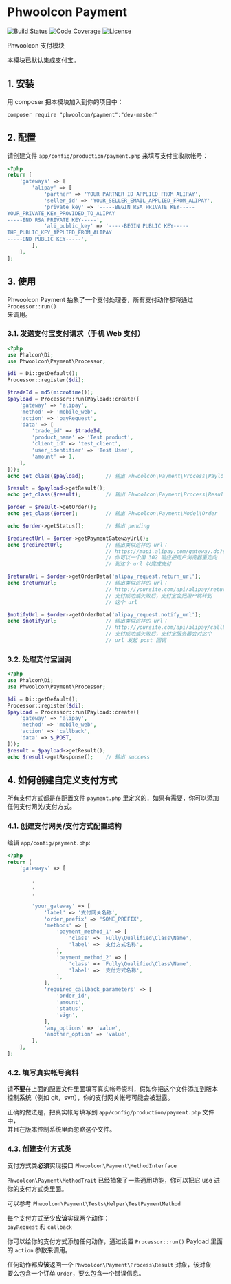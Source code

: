# Phwoolcon Payment
[![Build Status](https://travis-ci.org/phwoolcon/payment.svg?branch=master)](https://travis-ci.org/phwoolcon/payment)
[![Code Coverage](https://codecov.io/gh/phwoolcon/payment/branch/master/graph/badge.svg)](https://codecov.io/gh/phwoolcon/payment)
[![License](https://img.shields.io/badge/License-Apache%202.0-blue.svg)](https://opensource.org/licenses/Apache-2.0)

Phwoolcon 支付模块

本模块已默认集成支付宝。

## 1. 安装
用 composer 把本模块加入到你的项目中：

```
composer require "phwoolcon/payment":"dev-master"
```

## 2. 配置
请创建文件 `app/config/production/payment.php` 来填写支付宝收款帐号：
```php
<?php
return [
    'gateways' => [
        'alipay' => [
            'partner' => 'YOUR_PARTNER_ID_APPLIED_FROM_ALIPAY',
            'seller_id' => 'YOUR_SELLER_EMAIL_APPLIED_FROM_ALIPAY',
            'private_key' => '-----BEGIN RSA PRIVATE KEY-----
YOUR_PRIVATE_KEY_PROVIDED_TO_ALIPAY
-----END RSA PRIVATE KEY-----',
            'ali_public_key' => '-----BEGIN PUBLIC KEY-----
THE_PUBLIC_KEY_APPLIED_FROM_ALIPAY
-----END PUBLIC KEY-----',
        ],
    ],
];

```

## 3. 使用

Phwoolcon Payment 抽象了一个支付处理器，所有支付动作都将通过 `Processor::run()`  
来调用。

### 3.1. 发送支付宝支付请求（手机 Web 支付）
```php
<?php
use Phalcon\Di;
use Phwoolcon\Payment\Processor;

$di = Di::getDefault();
Processor::register($di);

$tradeId = md5(microtime());
$payload = Processor::run(Payload::create([
    'gateway' => 'alipay',
    'method' => 'mobile_web',
    'action' => 'payRequest',
    'data' => [
        'trade_id' => $tradeId,
        'product_name' => 'Test product',
        'client_id' => 'test_client',
        'user_identifier' => 'Test User',
        'amount' => 1,
    ],
]));
echo get_class($payload);       // 输出 Phwoolcon\Payment\Process\Payload

$result = $payload->getResult();
echo get_class($result);        // 输出 Phwoolcon\Payment\Process\Result

$order = $result->getOrder();
echo get_class($order);         // 输出 Phwoolcon\Payment\Model\Order

echo $order->getStatus();       // 输出 pending

$redirectUrl = $order->getPaymentGatewayUrl();
echo $redirectUrl;              // 输出类似这样的 url：
                                // https://mapi.alipay.com/gateway.do?service=alipay.wap.create.direct.pay.by.user&partner=...
                                // 你可以一个用 302 响应把用户浏览器重定向
                                // 到这个 url 以完成支付

$returnUrl = $order->getOrderData('alipay_request.return_url');
echo $returnUrl;                // 输出类似这样的 url：
                                // http://yoursite.com/api/alipay/return
                                // 支付成功或失败后，支付宝会把用户跳转到
                                // 这个 url

$notifyUrl = $order->getOrderData('alipay_request.notify_url');
echo $notifyUrl;                // 输出类似这样的 url：
                                // http://yoursite.com/api/alipay/callback
                                // 支付成功或失败后，支付宝服务器会对这个
                                // url 发起 post 回调
```

### 3.2. 处理支付宝回调
```php
<?php
use Phalcon\Di;
use Phwoolcon\Payment\Processor;

$di = Di::getDefault();
Processor::register($di);
$payload = Processor::run(Payload::create([
    'gateway' => 'alipay',
    'method' => 'mobile_web',
    'action' => 'callback',
    'data' => $_POST,
]));
$result = $payload->getResult();
echo $result->getResponse();    // 输出 success
```

## 4. 如何创建自定义支付方式
所有支付方式都是在配置文件 `payment.php` 里定义的，如果有需要，你可以添加  
任何支付网关/支付方式。

### 4.1. 创建支付网关/支付方式配置结构
编辑 `app/config/payment.php`:
```php
<?php
return [
    'gateways' => [

        .
        .
        .

        'your_gateway' => [
            'label' => '支付网关名称',
            'order_prefix' => 'SOME_PREFIX',
            'methods' => [
                'payment_method_1' => [
                    'class' => 'Fully\Qualified\Class\Name',
                    'label' => '支付方式名称',
                ],
                'payment_method_2' => [
                    'class' => 'Fully\Qualified\Class\Name',
                    'label' => '支付方式名称',
                ],
            ],
            'required_callback_parameters' => [
                'order_id',
                'amount',
                'status',
                'sign',
            ],
            'any_options' => 'value',
            'another_option' => 'value',
        ],
    ],
];
```

### 4.2. 填写真实帐号资料
请**不要**在上面的配置文件里面填写真实帐号资料，假如你把这个文件添加到版本  
控制系统（例如 git，svn），你的支付网关帐号可能会被泄露。

正确的做法是，把真实帐号填写到 `app/config/production/payment.php` 文件中，  
并且在版本控制系统里面忽略这个文件。

### 4.3. 创建支付方式类
支付方式类**必须**实现接口 `Phwoolcon\Payment\MethodInterface`

`Phwoolcon\Payment\MethodTrait` 已经抽象了一些通用功能，你可以把它 use 进  
你的支付方式类里面。

可以参考 `Phwoolcon\Payment\Tests\Helper\TestPaymentMethod`

每个支付方式至少**应该**实现两个动作：  
`payRequest` 和 `callback`

你可以给你的支付方式添加任何动作，通过设置 `Processor::run()` Payload 
里面的 `action` 参数来调用。

任何动作都**应该**返回一个 `Phwoolcon\Payment\Process\Result` 对象，该对象  
要么包含一个订单 `Order`，要么包含一个错误信息。
